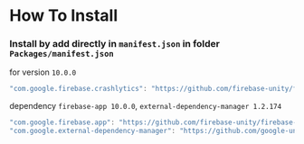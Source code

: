 # How To Install

### Install by add directly in `manifest.json` in folder `Packages/manifest.json`


for version `10.0.0`
```csharp
"com.google.firebase.crashlytics": "https://github.com/firebase-unity/firebase-crashlytics.git#10.0.0",
```


dependency `firebase-app 10.0.0`, `external-dependency-manager 1.2.174`
```csharp
"com.google.firebase.app": "https://github.com/firebase-unity/firebase-app.git#10.0.0",
"com.google.external-dependency-manager": "https://github.com/google-unity/external-dependency-manager.git#1.2.174",
```
